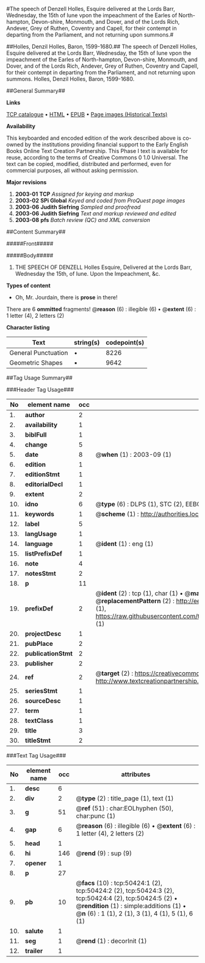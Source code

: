 #The speech of Denzell Holles, Esquire delivered at the Lords Barr, Wednesday, the 15th of Iune vpon the impeachment of the Earles of North-hampton, Devon-shire, Monmouth, and Dover, and of the Lords Rich, Andever, Grey of Ruthen, Coventry and Capell, for their contempt in departing from the Parliament, and not returning upon summons.#

##Holles, Denzil Holles, Baron, 1599-1680.##
The speech of Denzell Holles, Esquire delivered at the Lords Barr, Wednesday, the 15th of Iune vpon the impeachment of the Earles of North-hampton, Devon-shire, Monmouth, and Dover, and of the Lords Rich, Andever, Grey of Ruthen, Coventry and Capell, for their contempt in departing from the Parliament, and not returning upon summons.
Holles, Denzil Holles, Baron, 1599-1680.

##General Summary##

**Links**

[TCP catalogue](http://www.ota.ox.ac.uk/tcp/)  • 
[HTML](http://tei.it.ox.ac.uk/tcp/Texts-HTML/free/A44/A44203.html)  • 
[EPUB](http://tei.it.ox.ac.uk/tcp/Texts-EPUB/free/A44/A44203.epub) • 
[Page images (Historical Texts)](https://data.historicaltexts.jisc.ac.uk/view?pubId=eebo-11889926e&pageId=eebo-11889926e-50424-1)

**Availability**

This keyboarded and encoded edition of the
	       work described above is co-owned by the institutions
	       providing financial support to the Early English Books
	       Online Text Creation Partnership. This Phase I text is
	       available for reuse, according to the terms of Creative
	       Commons 0 1.0 Universal. The text can be copied,
	       modified, distributed and performed, even for
	       commercial purposes, all without asking permission.

**Major revisions**

1. __2003-01__ __TCP__ *Assigned for keying and markup*
1. __2003-02__ __SPi Global__ *Keyed and coded from ProQuest page images*
1. __2003-06__ __Judith Siefring__ *Sampled and proofread*
1. __2003-06__ __Judith Siefring__ *Text and markup reviewed and edited*
1. __2003-08__ __pfs__ *Batch review (QC) and XML conversion*

##Content Summary##

#####Front#####

#####Body#####

1. THE SPEECH OF DENZELL Holles Esquire, Delivered at the Lords Barr, Wednesday the 15th, of Iune. Upon the Impeachment, &c.

**Types of content**

  * Oh, Mr. Jourdain, there is **prose** in there!

There are 6 **ommitted** fragments! 
 @__reason__ (6) : illegible (6)  •  @__extent__ (6) : 1 letter (4), 2 letters (2)

**Character listing**


|Text|string(s)|codepoint(s)|
|---|---|---|
|General Punctuation|•|8226|
|Geometric Shapes|▪|9642|

##Tag Usage Summary##

###Header Tag Usage###

|No|element name|occ|attributes|
|---|---|---|---|
|1.|__author__|2||
|2.|__availability__|1||
|3.|__biblFull__|1||
|4.|__change__|5||
|5.|__date__|8| @__when__ (1) : 2003-09 (1)|
|6.|__edition__|1||
|7.|__editionStmt__|1||
|8.|__editorialDecl__|1||
|9.|__extent__|2||
|10.|__idno__|6| @__type__ (6) : DLPS (1), STC (2), EEBO-CITATION (1), OCLC (1), VID (1)|
|11.|__keywords__|1| @__scheme__ (1) : http://authorities.loc.gov/ (1)|
|12.|__label__|5||
|13.|__langUsage__|1||
|14.|__language__|1| @__ident__ (1) : eng (1)|
|15.|__listPrefixDef__|1||
|16.|__note__|4||
|17.|__notesStmt__|2||
|18.|__p__|11||
|19.|__prefixDef__|2| @__ident__ (2) : tcp (1), char (1)  •  @__matchPattern__ (2) : ([0-9\-]+):([0-9IVX]+) (1), (.+) (1)  •  @__replacementPattern__ (2) : http://eebo.chadwyck.com/downloadtiff?vid=$1&page=$2 (1), https://raw.githubusercontent.com/textcreationpartnership/Texts/master/tcpchars.xml#$1 (1)|
|20.|__projectDesc__|1||
|21.|__pubPlace__|2||
|22.|__publicationStmt__|2||
|23.|__publisher__|2||
|24.|__ref__|2| @__target__ (2) : https://creativecommons.org/publicdomain/zero/1.0/ (1), http://www.textcreationpartnership.org/docs/. (1)|
|25.|__seriesStmt__|1||
|26.|__sourceDesc__|1||
|27.|__term__|1||
|28.|__textClass__|1||
|29.|__title__|3||
|30.|__titleStmt__|2||


###Text Tag Usage###

|No|element name|occ|attributes|
|---|---|---|---|
|1.|__desc__|6||
|2.|__div__|2| @__type__ (2) : title_page (1), text (1)|
|3.|__g__|51| @__ref__ (51) : char:EOLhyphen (50), char:punc (1)|
|4.|__gap__|6| @__reason__ (6) : illegible (6)  •  @__extent__ (6) : 1 letter (4), 2 letters (2)|
|5.|__head__|1||
|6.|__hi__|146| @__rend__ (9) : sup (9)|
|7.|__opener__|1||
|8.|__p__|27||
|9.|__pb__|10| @__facs__ (10) : tcp:50424:1 (2), tcp:50424:2 (2), tcp:50424:3 (2), tcp:50424:4 (2), tcp:50424:5 (2)  •  @__rendition__ (1) : simple:additions (1)  •  @__n__ (6) : 1 (1), 2 (1), 3 (1), 4 (1), 5 (1), 6 (1)|
|10.|__salute__|1||
|11.|__seg__|1| @__rend__ (1) : decorInit (1)|
|12.|__trailer__|1||
